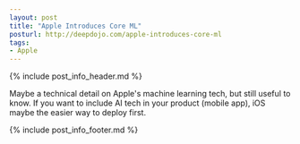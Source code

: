 ```yaml
---
layout: post
title: "Apple Introduces Core ML"
posturl: http://deepdojo.com/apple-introduces-core-ml
tags:
- Apple
---
```


{% include post_info_header.md %}

Maybe a technical detail on Apple's machine learning tech, but still useful to know. If you want to include AI tech in your product (mobile app), iOS maybe the easier way to deploy first.

<!--more-->
{% include post_info_footer.md %}
